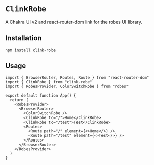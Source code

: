 # `ClinkRobe`

A Chakra UI v2 and react-router-dom link for the robes UI library.

## Installation

```bash
npm install clink-robe
```

## Usage

```tsx
import { BrowserRouter, Routes, Route } from "react-router-dom"
import { ClinkRobe } from "clink-robe"
import { RobesProvider, ColorSwitchRobe } from "robes"

export default function App() {
  return (
    <RobesProvider>
      <BrowserRouter>
        <ColorSwitchRobe />
        <ClinkRobe to="/">Home</ClinkRobe>
        <ClinkRobe to="/test">Test</ClinkRobe>
        <Routes>
          <Route path="/" element={<>Home</>} />
          <Route path="/test" element={<>Test</>} />
        </Routes>
      </BrowserRouter>
    </RobesProvider>
  )
}
```